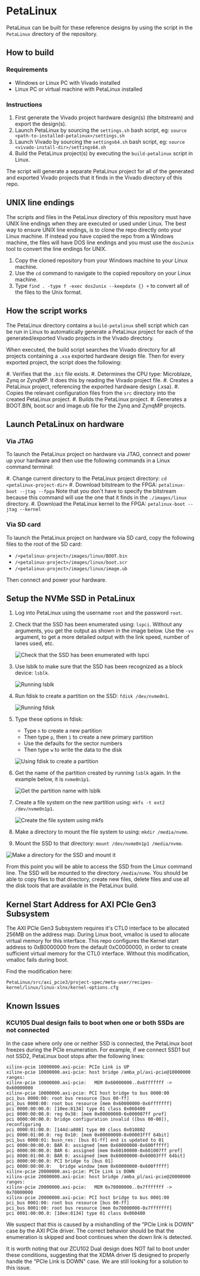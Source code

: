# PetaLinux

PetaLinux can be built for these reference designs by using the script in the `PetaLinux` directory
of the repository.

## How to build

### Requirements

* Windows or Linux PC with Vivado installed
* Linux PC or virtual machine with PetaLinux installed

### Instructions

1. First generate the Vivado project hardware design(s) (the bitstream) and export the design(s).
2. Launch PetaLinux by sourcing the `settings.sh` bash script, eg: `source <path-to-installed-petalinux>/settings.sh`
3. Launch Vivado by sourcing the `settings64.sh` bash script, eg: `source <vivado-install-dir>/settings64.sh`
4. Build the PetaLinux project(s) by executing the `build-petalinux` script in Linux.

The script will generate a separate PetaLinux project for all of the generated and exported Vivado projects that
it finds in the Vivado directory of this repo.

## UNIX line endings

The scripts and files in the PetaLinux directory of this repository must have UNIX line endings when they are
executed or used under Linux. The best way to ensure UNIX line endings, is to clone the repo directly onto your
Linux machine. If instead you have copied the repo from a Windows machine, the files will have DOS line endings and
you must use the `dos2unix` tool to convert the line endings for UNIX.

1. Copy the cloned repository from your Windows machine to your Linux machine.
2. Use the `cd` command to navigate to the copied repository on your Linux machine.
3. Type `find . -type f -exec dos2unix --keepdate {} +` to convert all of the files
   to the Unix format.

## How the script works

The PetaLinux directory contains a `build-petalinux` shell script which can be run in Linux to automatically
generate a PetaLinux project for each of the generated/exported Vivado projects in the Vivado directory.

When executed, the build script searches the Vivado directory for all projects containing a `.xsa` exported
hardware design file. Then for every exported project, the script does the following:

#. Verifies that the `.bit` file exists.
#. Determines the CPU type: Microblaze, Zynq or ZynqMP. It does this
   by reading the Vivado project file.
#. Creates a PetaLinux project, referencing the exported hardware design (.xsa).
#. Copies the relevant configuration files from the `src` directory into the created
   PetaLinux project.
#. Builds the PetaLinux project.
#. Generates a BOOT.BIN, boot.scr and image.ub file for the Zynq and ZynqMP projects.

## Launch PetaLinux on hardware

### Via JTAG

To launch the PetaLinux project on hardware via JTAG, connect and power up your hardware and then
use the following commands in a Linux command terminal:

#. Change current directory to the PetaLinux project directory:
   `cd <petalinux-project-dir>`
#. Download bitstream to the FPGA:
   `petalinux-boot --jtag --fpga`
   Note that you don't have to specify the bitstream because this command will use the one that it finds
   in the `./images/linux` directory.
#. Download the PetaLinux kernel to the FPGA:
   `petalinux-boot --jtag --kernel`

### Via SD card

To launch the PetaLinux project on hardware via SD card, copy the following files to the root of the
SD card:

* `/<petalinux-project>/images/linux/BOOT.bin`
* `/<petalinux-project>/images/linux/boot.scr`
* `/<petalinux-project>/images/linux/image.ub`

Then connect and power your hardware.

## Setup the NVMe SSD in PetaLinux

1. Log into PetaLinux using the username `root` and the password `root`.
2. Check that the SSD has been enumerated using: `lspci`. Without any arguments, you get the output as shown 
   in the image below. Use the `-vv` argument, to get a more detailed output with the link speed, number of
   lanes used, etc.

   ![Check that the SSD has been enumerated with lspci](images/setup_ssd_in_petalinux_1.png)

3. Use lsblk to make sure that the SSD has been recognized as a block device: 
   `lsblk`.

   ![Running lsblk](images/setup_ssd_in_petalinux_2.png)

4. Run fdisk to create a partition on the SSD: `fdisk /dev/nvme0n1`.

   ![Running fdisk](images/setup_ssd_in_petalinux_3.png)
   
5. Type these options in fdisk:

    - Type `n` to create a new partition
    - Then type `p`, then `1` to create a new primary partition
    - Use the defaults for the sector numbers
    - Then type `w` to write the data to the disk

   ![Using fdisk to create a partition](images/setup_ssd_in_petalinux_4.png)

6. Get the name of the partition created by running `lsblk` again. In the example below, it is `nvme0n1p1`.

   ![Get the partition name with lsblk](images/setup_ssd_in_petalinux_5.png)

7. Create a file system on the new partition using: `mkfs -t ext2 /dev/nvme0n1p1`.

   ![Create the file system using mkfs](images/setup_ssd_in_petalinux_6.png)

8. Make a directory to mount the file system to using: `mkdir /media/nvme`.
9. Mount the SSD to that directory: `mount /dev/nvme0n1p1 /media/nvme`.

![Make a directory for the SSD and mount it](images/setup_ssd_in_petalinux_7.png)

From this point you will be able to access the SSD from the Linux command line.
The SSD will be mounted to the directory `/media/nvme`. You should be able to copy files to 
that directory, create new files, delete files and use all the disk tools that are available in
the PetaLinux build.


## Kernel Start Address for AXI PCIe Gen3 Subsystem

The AXI PCIe Gen3 Subsystem requires it's CTL0 interface to be allocated 256MB on the address map.
During Linux boot, vmalloc is used to allocate virtual memory for this interface. This repo configures
the Kernel start address to 0xB0000000 from the default 0xC0000000, in order to create sufficient
virtual memory for the CTL0 interface. Without this modification, vmalloc fails during boot.

Find the modification here:

`PetaLinux/src/axi_pcie3/project-spec/meta-user/recipes-kernel/linux/linux-xlnx/kernel-options.cfg`

## Known Issues

### KCU105 Dual design fails to boot when one or both SSDs are not connected

In the case where only one or neither SSD is connected, the PetaLinux boot freezes during the PCIe
enumeration. For example, if we connect SSD1 but not SSD2, PetaLinux boot stops after the following
lines:

```
xilinx-pcie 10000000.axi-pcie: PCIe Link is UP
xilinx-pcie 10000000.axi-pcie: host bridge /amba_pl/axi-pcie@10000000 ranges:
xilinx-pcie 10000000.axi-pcie:   MEM 0x60000000..0x6fffffff -> 0x60000000
xilinx-pcie 10000000.axi-pcie: PCI host bridge to bus 0000:00
pci_bus 0000:00: root bus resource [bus 00-ff]
pci_bus 0000:00: root bus resource [mem 0x60000000-0x6fffffff]
pci 0000:00:00.0: [10ee:8134] type 01 class 0x060400
pci 0000:00:00.0: reg 0x38: [mem 0x00000000-0x000007ff pref]
pci 0000:00:00.0: bridge configuration invalid ([bus 00-00]), reconfiguring
pci 0000:01:00.0: [144d:a808] type 00 class 0x010802
pci 0000:01:00.0: reg 0x10: [mem 0x00000000-0x00003fff 64bit]
pci_bus 0000:01: busn_res: [bus 01-ff] end is updated to 01
pci 0000:00:00.0: BAR 8: assigned [mem 0x60000000-0x600fffff]
pci 0000:00:00.0: BAR 6: assigned [mem 0x60100000-0x601007ff pref]
pci 0000:01:00.0: BAR 0: assigned [mem 0x60000000-0x60003fff 64bit]
pci 0000:00:00.0: PCI bridge to [bus 01]
pci 0000:00:00.0:   bridge window [mem 0x60000000-0x600fffff]
xilinx-pcie 20000000.axi-pcie: PCIe Link is DOWN
xilinx-pcie 20000000.axi-pcie: host bridge /amba_pl/axi-pcie@20000000 ranges:
xilinx-pcie 20000000.axi-pcie:   MEM 0x70000000..0x7fffffff -> 0x70000000
xilinx-pcie 20000000.axi-pcie: PCI host bridge to bus 0001:00
pci_bus 0001:00: root bus resource [bus 00-ff]
pci_bus 0001:00: root bus resource [mem 0x70000000-0x7fffffff]
pci 0001:00:00.0: [10ee:8134] type 01 class 0x060400
```

We suspect that this is caused by a mishandling of the "PCIe Link is DOWN" case by the AXI PCIe
driver. The correct behavior should be that the enumeration is skipped and boot continues when the
down link is detected.

It is worth noting that our ZCU102 Dual design does NOT fail to boot under these conditions,
suggesting that the XDMA driver IS designed to properly handle the "PCIe Link is DOWN" case.
We are still looking for a solution to this issue.
